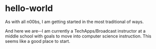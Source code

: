 # hello-world

As with all n00bs, I am getting started in the most traditional of ways.

And here we are--I am currently a TechApps/Broadcast instructor at a middle school with goals to move into computer science instruction. This seems like a good place to start.
